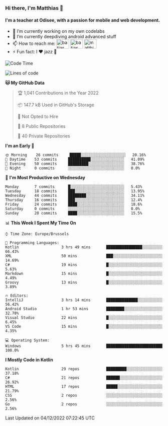 ### Hi there, I'm Matthias 👋

#### I'm a teacher at Odisee, with a passion for mobile and web development.

- 🔭 I’m currently working on my own codelabs
- 🌱 I’m currently deepdiving android advanced stuff
- 📫 How to reach me: <a href="https://dev.to/batjas" target="_blank"><img align="center" src="https://raw.githubusercontent.com/rahuldkjain/github-profile-readme-generator/master/src/images/icons/Social/devto.svg" alt="batjas" height="30" width="40" /></a>
<a href="https://twitter.com/batjas" target="_blank"><img align="center" src="https://raw.githubusercontent.com/rahuldkjain/github-profile-readme-generator/master/src/images/icons/Social/twitter.svg" alt="batjas" height="30" width="40" /></a>
<a href="https://linkedin.com/in/matthiasdruwé" target="_blank"><img align="center" src="https://raw.githubusercontent.com/rahuldkjain/github-profile-readme-generator/master/src/images/icons/Social/linked-in-alt.svg" alt="matthiasdruwé" height="30" width="40" /></a>
- ⚡ Fun fact: I ❤ jazz 🎷


<!--START_SECTION:waka-->
![Code Time](http://img.shields.io/badge/Code%20Time-569%20hrs%2037%20mins-blue)

![Lines of code](https://img.shields.io/badge/From%20Hello%20World%20I%27ve%20Written-230%20Thousand%20lines%20of%20code-blue)

**🐱 My GitHub Data** 

> 🏆 1,041 Contributions in the Year 2022
 > 
> 📦 147.7 kB Used in GitHub's Storage 
 > 
> 🚫 Not Opted to Hire
 > 
> 📜 8 Public Repositories 
 > 
> 🔑 40 Private Repositories  
 > 
**I'm an Early 🐤** 

```text
🌞 Morning    26 commits     █████░░░░░░░░░░░░░░░░░░░░   20.16% 
🌆 Daytime    53 commits     ██████████░░░░░░░░░░░░░░░   41.09% 
🌃 Evening    50 commits     █████████░░░░░░░░░░░░░░░░   38.76% 
🌙 Night      0 commits      ░░░░░░░░░░░░░░░░░░░░░░░░░   0.0%

```
📅 **I'm Most Productive on Wednesday** 

```text
Monday       7 commits      █░░░░░░░░░░░░░░░░░░░░░░░░   5.43% 
Tuesday      18 commits     ███░░░░░░░░░░░░░░░░░░░░░░   13.95% 
Wednesday    44 commits     ████████░░░░░░░░░░░░░░░░░   34.11% 
Thursday     16 commits     ███░░░░░░░░░░░░░░░░░░░░░░   12.4% 
Friday       24 commits     ████░░░░░░░░░░░░░░░░░░░░░   18.6% 
Saturday     0 commits      ░░░░░░░░░░░░░░░░░░░░░░░░░   0.0% 
Sunday       20 commits     ████░░░░░░░░░░░░░░░░░░░░░   15.5%

```


📊 **This Week I Spent My Time On** 

```text
⌚︎ Time Zone: Europe/Brussels

💬 Programming Languages: 
Kotlin                   3 hrs 49 mins       ████████████████░░░░░░░░░   66.43% 
XML                      50 mins             ███░░░░░░░░░░░░░░░░░░░░░░   14.69% 
C#                       19 mins             █░░░░░░░░░░░░░░░░░░░░░░░░   5.63% 
Markdown                 15 mins             █░░░░░░░░░░░░░░░░░░░░░░░░   4.49% 
Groovy                   13 mins             █░░░░░░░░░░░░░░░░░░░░░░░░   3.89%

🔥 Editors: 
IntelliJ                 3 hrs 14 mins       ██████████████░░░░░░░░░░░   56.42% 
Android Studio           1 hr 53 mins        ████████░░░░░░░░░░░░░░░░░   32.78% 
Visual Studio            22 mins             █░░░░░░░░░░░░░░░░░░░░░░░░   6.45% 
VS Code                  15 mins             █░░░░░░░░░░░░░░░░░░░░░░░░   4.35%

💻 Operating System: 
Windows                  5 hrs 45 mins       █████████████████████████   100.0%

```

**I Mostly Code in Kotlin** 

```text
Kotlin                   29 repos            █████████░░░░░░░░░░░░░░░░   37.18% 
C#                       21 repos            ██████░░░░░░░░░░░░░░░░░░░   26.92% 
HTML                     17 repos            █████░░░░░░░░░░░░░░░░░░░░   21.79% 
CSS                      2 repos             ░░░░░░░░░░░░░░░░░░░░░░░░░   2.56% 
Go                       2 repos             ░░░░░░░░░░░░░░░░░░░░░░░░░   2.56%

```



 Last Updated on 04/12/2022 07:22:45 UTC
<!--END_SECTION:waka-->
